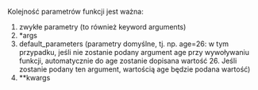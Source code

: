 Kolejność parametrów funkcji jest ważna:  

1. zwykłe parametry (to również keyword arguments)  
2. *args
3. default_parameters (parametry domyślne, tj. np. age=26: w tym przypadku, jeśli nie zostanie podany argument age przy wywoływaniu funkcji, automatycznie do age zostanie dopisana wartość 26. Jeśli zostanie podany ten argument, wartością age będzie podana wartość)  
4. **kwargs
